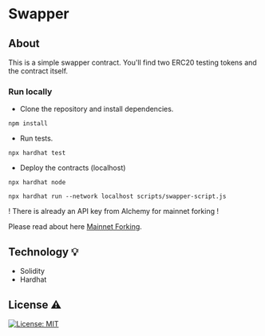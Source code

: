 # Swapper

## About

This is a simple swapper contract. You'll find two ERC20 testing tokens and the contract itself.

### Run locally

- Clone the repository and install dependencies.

`
npm install
`
- Run tests.

`
npx hardhat test
`
- Deploy the contracts (localhost)

`
npx hardhat node
`

`
npx hardhat run --network localhost scripts/swapper-script.js
`

! There is already an API key from Alchemy for mainnet forking !

Please read about here [Mainnet Forking](https://hardhat.org/guides/mainnet-forking.html).

## Technology 💡

- Solidity
- Hardhat
  
## License ⚠️

[![License: MIT](https://img.shields.io/badge/License-MIT-yellow.svg)](https://opensource.org/licenses/MIT)
